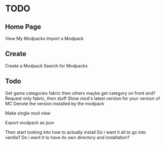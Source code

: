# TODO

## Home Page

View My Modpacks
Import a Modpack

## Create

Create a Modpack
Search for Modpacks

## Todo

Get game categories
fabric
then others
maybe get category on front end? Request only fabric, then stuff
Show mod's latest version for your version of MC
Denote the version installed by the modpack

Make single mod view

Export modpack as json

Then start looking into how to actually install
Do i want it all to go into vanilla?
Do i want it to have its own directory and installation?
